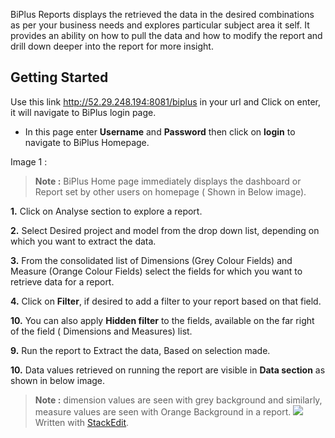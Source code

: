  BiPlus Reports displays the retrieved the data in the desired combinations as per your business needs and explores particular subject area it self. It provides an ability on how to pull the data and how to modify the report and drill down deeper into the report for more insight.

## Getting Started

Use this link http://52.29.248.194:8081/biplus in your url and Click on enter, it will navigate to BiPlus login page. 

-  In this page enter **Username** and **Password** then click on **login** to navigate to BiPlus Homepage. 

Image 1 :

> **Note :** BiPlus Home page immediately displays the dashboard or Report set by other users on homepage ( Shown in Below image).

**1.** Click on Analyse section to explore a report.

**2.** Select Desired project and model from the drop down list, depending on which you want to extract the data.

**3.** From the consolidated list of Dimensions (Grey Colour Fields) and Measure (Orange Colour Fields)  select the fields for which you want to retrieve data for a report. 

**4.** Click on **Filter**, if desired to add a filter to your report based on that field.

**10.** You can also apply **Hidden filter** to the fields, available on the far right of the field ( Dimensions and Measures) list.
 
 **9.** Run the report to Extract the data, Based on selection made.

**10.** Data values retrieved on running the report are visible in **Data section** as shown in below image.

> **Note :** dimension values are seen with grey background and similarly, measure values are seen with Orange Background in a report.
![
](https://raw.githubusercontent.com/sv18042016/fp1/master/images/filter_ur.png)
> Written with [StackEdit](https://stackedit.io/).
<!--stackedit_data:
eyJoaXN0b3J5IjpbMTI4NjE1MzA5LC05MTQ2NzQ0ODcsMjE0Nz
E3MDkwOCwyOTQ2NTUxNDYsMTM4NTIxNDM3Niw5NDQyNzUwOTgs
MTQ2ODU3Mjk4MCwtNzYwNDE3MTE4XX0=
-->